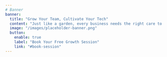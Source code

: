 ```yaml
---
# Banner
banner:
  title: "Grow Your Team, Cultivate Your Tech"
  content: "Just like a garden, every business needs the right care to thrive. I help founders and engineering teams scale efficiently—nurturing both the people and the systems that power success. Ready to plant the seeds for sustainable growth?"
  image: "/images/placeholder-banner.png"
  button:
    enable: true
    label: "Book Your Free Growth Session"
    link: "#book-session"
---
```

